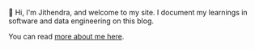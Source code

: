 👋 Hi, I'm Jithendra, and welcome to my site. I document my learnings in software and data engineering on this blog.

You can read [more about me here](https://jithendray.github.io/about.html).